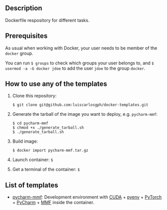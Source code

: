 Description
-----------

Dockerfile respository for different tasks.


Prerequisites
-------------

As usual when working with Docker, your user needs to be member of the `docker` group.

You can run `$ groups` to check which groups your user belongs to, and `$ usermod -a -G docker jdoe` to add the user `jdoe` to the group `docker`.


How to use any of the templates
-------------------------------

1. Clone this repository: 
    ```
    $ git clone git@github.com:luiscarlosgph/docker-templates.git
    ```

2. Generate the tarball of the image you want to deploy, e.g. `pycharm-mmf`: 
    ```
    $ cd pycharm-mmf
    $ chmod +x ./generate_tarball.sh
    $ ./generate_tarball.sh
    ```

3. Build image: 
   ```
   $ docker import pycharm-mmf.tar.gz
   ```

4. Launch container: `$ `

5. Get a terminal of the container: `$ `

List of templates
-----------------

* [pycharm-mmf](pycharm-mmf): Development environment with [CUDA](https://developer.nvidia.com/cuda-toolkit) + [pyenv](https://github.com/pyenv/pyenv) + [PyTorch](https://pytorch.org/get-started/locally) + [PyCharm](https://www.jetbrains.com/pycharm/download) + [MMF](https://mmf.sh) inside the container.
